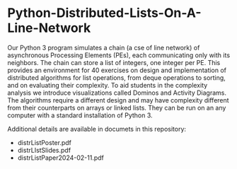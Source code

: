 # Python-Distributed-Lists-On-A-Line-Network

Our Python 3 program simulates a chain (a cse of line network) of asynchronous Processing Elements (PEs), each communicating only with its neighbors.  The chain can store a list of integers, one integer per PE. This provides an environment for 40 exercises on design and implementation of distributed algorithms for list operations, from deque operations to sorting, and on evaluating their complexity. To aid students in the complexity analysis we introduce visualizations called  Dominos and Activity Diagrams. The algorithms require a different design and may have complexity different from their counterparts on arrays or linked lists. They can be run on an any computer with a standard installation of Python 3. 

Additional details are available in documets in this repository:
* distrListPoster.pdf
* distrLIstSlides.pdf
* distrListPaper2024-02-11.pdf
